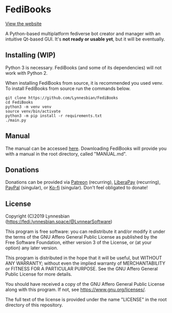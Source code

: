 FediBooks
==========
[View the website](https://fedibooks.com)

A Python-based multiplatform fediverse bot creator and manager with an intuitive Qt-based GUI. It's **not ready or usable yet**, but it will be eventually.

## Installing (WIP)
Python 3 is necessary. FediBooks (and some of its dependencies) will not work with Python 2.

When installing FediBooks from source, it is recommended you used venv. To install FediBooks from source run the commands below.

```
git clone https://github.com/Lynnesbian/FediBooks
cd FediBooks
python3 -m venv venv
source venv/bin/activate
python3 -m pip install -r requirements.txt
./main.py
```

## Manual
The manual can be accessed [here](https://github.com/Lynnesbian/FediBooks/blob/master/MANUAL.md). Downloading FediBooks will provide you with a manual in the root directory, called "MANUAL.md".

## Donations
Donations can be provided via [Patreon](https://patreon.com/lynnesbian) (recurring), [LiberaPay](https://liberapay.com/lynnesbian) (recurring), [PayPal](https://paypal.me/lynnesbian) (singular), or [Ko-fi](https://ko-fi.com/lynnesbian) (singular). Don't feel obligated to donate!

## License
Copyright (C)2019 Lynnesbian (https://fedi.lynnesbian.space/@LynnearSoftware)

This program is free software: you can redistribute it and/or modify
it under the terms of the GNU Affero General Public License as published
by the Free Software Foundation, either version 3 of the License, or
(at your option) any later version.

This program is distributed in the hope that it will be useful,
but WITHOUT ANY WARRANTY; without even the implied warranty of
MERCHANTABILITY or FITNESS FOR A PARTICULAR PURPOSE.  See the
GNU Affero General Public License for more details.

You should have received a copy of the GNU Affero General Public License
along with this program.  If not, see <https://www.gnu.org/licenses/>.

The full text of the license is provided under the name "LICENSE" in the root directory of this repository.
